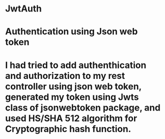 # JwtAuth
# Authentication using Json web token
# I had tried to add authenthication and authorization to my rest controller using json web token, generated my token using Jwts class of jsonwebtoken package, and used HS/SHA 512 algorithm for Cryptographic hash function.

